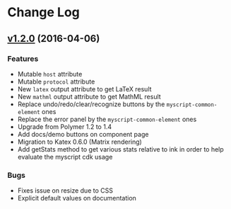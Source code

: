 # Change Log

## [v1.2.0](https://github.com/MyScript/myscript-math-web/tree/v1.2.0) (2016-04-06)

### Features
- Mutable `host` attribute
- Mutable `protocol` attribute
- New `latex` output attribute to get LaTeX result
- New `mathml` output attribute to get MathML result
- Replace undo/redo/clear/recognize buttons by the `myscript-common-element` ones
- Replace the error panel by the `myscript-common-element` ones
- Upgrade from Polymer 1.2 to 1.4
- Add docs/demo buttons on component page
- Migration to Katex 0.6.0 (Matrix rendering)
- Add getStats method to get various stats relative to ink in order to help evaluate the myscript cdk usage

### Bugs
- Fixes issue on resize due to CSS
- Explicit default values on documentation 
